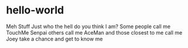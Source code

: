 # hello-world
Meh Stuff
Just who the hell do you think I am? Some people call me TouchMe Senpai others call me AceMan and those closest to me call me Joey take a chance and get to know me
